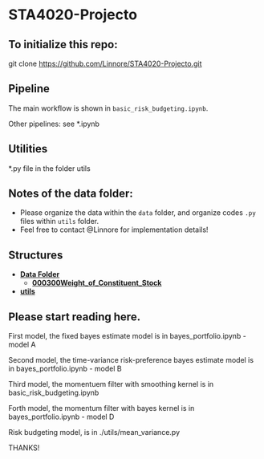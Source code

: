 # STA4020-Projecto

## To initialize this repo:
git clone https://github.com/Linnore/STA4020-Projecto.git

## Pipeline
The main workflow is shown in `basic_risk_budgeting.ipynb`.


Other pipelines: see *.ipynb
## Utilities
*.py file in the folder utils

## Notes of the data folder:

* Please organize the data within the `data` folder, and organize codes `.py` files within `utils` folder. 
* Feel free to contact @Linnore for implementation details!

## Structures

<!-- tree generated by markdown-notes-tree starts here -->

- [**Data Folder**](data)
    - [**000300Weight_of_Constituent_Stock**](data/000300Weight_of_Constituent_Stock)
- [**utils**](utils)

## Please start reading here.

First model, the fixed bayes estimate model is in bayes_portfolio.ipynb - model A

Second model, the time-variance risk-preference bayes estimate model is in bayes_portfolio.ipynb - model B

Third model, the momentuem filter with smoothing kernel is in basic_risk_budgeting.ipynb

Forth model, the momentum filter with bayes kernel is in bayes_portfolio.ipynb - model D

Risk budgeting model, is in ./utils/mean_variance.py

THANKS!

<!-- tree generated by markdown-notes-tree ends here -->
